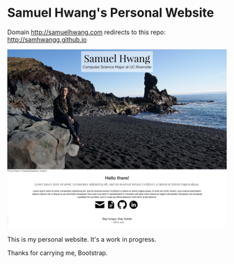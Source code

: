 Samuel Hwang's Personal Website
==============
Domain http://samuelhwang.com redirects to this repo: http://samhwangg.github.io

![Website Screenshot](/images/website_screenshot.jpg?raw=true "Website Screenshot")

This is my personal website. It's a work in progress.

Thanks for carrying me, Bootstrap.
